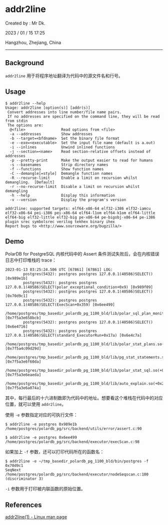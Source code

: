 # addr2line

Created by : Mr Dk.

2023 / 01 / 15 17:25

Hangzhou, Zhejiang, China

---

## Background

`addr2line` 用于将程序地址翻译为代码中的源文件名和行号。

## Usage

```shell
$ addr2line --help
Usage: addr2line [option(s)] [addr(s)]
 Convert addresses into line number/file name pairs.
 If no addresses are specified on the command line, they will be read from stdin
 The options are:
  @<file>                Read options from <file>
  -a --addresses         Show addresses
  -b --target=<bfdname>  Set the binary file format
  -e --exe=<executable>  Set the input file name (default is a.out)
  -i --inlines           Unwind inlined functions
  -j --section=<name>    Read section-relative offsets instead of addresses
  -p --pretty-print      Make the output easier to read for humans
  -s --basenames         Strip directory names
  -f --functions         Show function names
  -C --demangle[=style]  Demangle function names
  -R --recurse-limit     Enable a limit on recursion whilst demangling.  [Default]
  -r --no-recurse-limit  Disable a limit on recursion whilst demangling
  -h --help              Display this information
  -v --version           Display the program's version

addr2line: supported targets: elf64-x86-64 elf32-i386 elf32-iamcu elf32-x86-64 pei-i386 pei-x86-64 elf64-l1om elf64-k1om elf64-little elf64-big elf32-little elf32-big pe-x86-64 pe-bigobj-x86-64 pe-i386 plugin srec symbolsrec verilog tekhex binary ihex
Report bugs to <http://www.sourceware.org/bugzilla/>
```

## Demo

PolarDB for PostgreSQL 内核代码中的 Assert 条件测试失败后，会在内核错误日志中打印堆栈的 trace：

```
2023-01-13 03:25:24.506 UTC [67861] [67861] LOG:
        postgres(5432): postgres postgres 127.0.0.1(40586)SELECT() [0x989e1b]
        postgres(5432): postgres postgres 127.0.0.1(40586)SELECT(polar_exceptional_condition+0x9) [0x989f09]
        postgres(5432): postgres postgres 127.0.0.1(40586)SELECT() [0x70d9c1]
        postgres(5432): postgres postgres 127.0.0.1(40586)SELECT(ExecScan+0x359) [0x6ee499]
        /home/postgres/tmp_basedir_polardb_pg_1100_bld/lib/polar_sql_plan_monitor.so(+0x2bcb) [0x7f5a3e658bcb]
        postgres(5432): postgres postgres 127.0.0.1(40586)SELECT() [0x6e4716]
        postgres(5432): postgres postgres 127.0.0.1(40586)SELECT(standard_ExecutorRun+0x17a) [0x6e4c7a]
        /home/postgres/tmp_basedir_polardb_pg_1100_bld/lib/polar_stat_plans.so(+0x429d) [0x7f5a4c09d29d]
        /home/postgres/tmp_basedir_polardb_pg_1100_bld/lib/pg_stat_statements.so(+0x40da) [0x7f5a3e6f60da]
        /home/postgres/tmp_basedir_polardb_pg_1100_bld/lib/polar_stat_sql.so(+0x2eda) [0x7f5a3e6eaeda]
        /home/postgres/tmp_basedir_polardb_pg_1100_bld/lib/auto_explain.so(+0x274a) [0x7f5a3e6a074a]
```

其中，每行最后的十六进制数即为代码中的地址。想要看这个堆栈在代码中的对应位置，就可以使用 `addr2line`。

使用 `-e` 参数指定对应的可执行文件：

```shell
$ addr2line -e postgres 0x989e1b
/home/postgres/polardb_pg/src/backend/utils/error/assert.c:90

$ addr2line -e postgres 0x6ee499
/home/postgres/polardb_pg/src/backend/executor/execScan.c:98
```

如果加上 `-f` 参数，还可以打印代码所在的函数名：

```shell
$ addr2line -e ~/tmp_basedir_polardb_pg_1100_bld/bin/postgres -f 0x70d9c1
SeqNext
/home/postgres/polardb_pg/src/backend/executor/nodeSeqscan.c:100 (discriminator 3)
```

`-i` 参数用于打印被内联函数的原始位置。

## References

[addr2line(1) - Linux man page](https://linux.die.net/man/1/addr2line)
